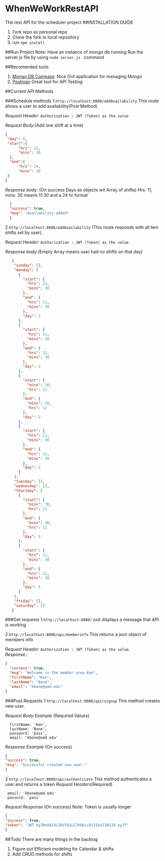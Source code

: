 # WhenWeWorkRestAPI
The rest API for the scheduler project
##INSTALLATION GUIDE
1. Fork repo as personal repo
2. Clone the fork to local repository
3. run ``` npm install ```

##Run Project
Note: Have an instance of mongo db running
Run the server.js file by using ```node server.js ``` command

##Recomended tools
 1.  [Mongo DB Compass](https://www.mongodb.com/download-center?jmp=nav#compass):  Nice GUI application for managing Mongo
 2.  [Postman](https://www.getpostman.com/) Great tool for API Testing

##Current API Methods

###Schedule methods
 1.`http://localhost:8080/addAvailability` This route allows a user to add availability(Post Method)
   
   *Request Header:* `Authorization : JWT (Token) as the value`
   
   *Request Body:*(Add one shift at a time) 
   ```json
   {
    "day": 5,
    "start":{
     	 "hrs": 11,
     	 "mins": 30
     },
     "end":{
     	 "hrs": 14,
     	 "mins": 30
    }
   }
   ```
   *Response body:* (On success Days as objects wit Array of shifts) Hrs: 11, mins: 30 means 11:30 and a 24 hr format
   ```json
     {
     "success": true,
     "msg": "Availability added"
     }
   ```
  
  2.`http://localhost:8080/addAvailability` (This route responds with all tem shifts set by user).
   
   *Request Header:* `Authorization : JWT (Token) as the value`
   
   *Response body:*(Empty Array means user had no shifts on that day) 
      
   ```json
      {
       "sunday": [],
       "monday": [
         {
           "start": {
             "hrs": 11,
             "mins": 30
           },
           "end": {
             "hrs": 11,
             "mins": 30
           },
           "day": 2
         },
         {
           "start": {
             "hrs": 11,
             "mins": 30
           },
           "end": {
             "hrs": 11,
             "mins": 30
           },
           "day": 2
         },
         {
           "start": {
             "mins": 30,
             "hrs": 11
           },
           "end": {
             "mins": 30,
             "hrs": 11
           },
           "day": 2
         },
         {
           "start": {
             "hrs": 11,
             "mins": 30
           },
           "end": {
             "hrs": 11,
             "mins": 30
           },
           "day": 2
         }
       ],
       "tuesday": [],
       "wednesday": [],
       "thursday": [
         {
           "start": {
             "mins": 30,
             "hrs": 11
           },
           "end": {
             "mins": 30,
             "hrs": 11
           },
           "day": 5
         },
         {
           "start": {
             "hrs": 11,
             "mins": 30
           },
           "end": {
             "hrs": 11,
             "mins": 30
           },
           "day": 5
         }
       ],
       "friday": [],
       "saturday": []
      }
   ```
    

###Get requests
 1.`http://localhost:8080/`  just displays a message that API is working


 2.`http://localhost:8080/api/memberinfo` This returns a json object of members info
   
   *Request Header:* `Authorization : JWT (Token) as the value`.  
   *Response:*:
   ```json
   {
     "success": true,
     "msg": "Welcome in the member area Ken",
     "firstName": "Ken",
     "lastName": "Bone",
     "email": "kbone@umd.edu"
   }
   ```
   
   
###Post Requests
  1 `http://localhost:8080/api/signup` This method creates new user.
  
  *Request Body Example* (Required Values)
  ```
    firstName: 'Ken',
    lastName: 'Bone',
    password: 'pass',
    email: 'kbone@umd.edu'
  ```
  *Response Example* (On success)
  ```json
  {
  "success": true,
  "msg": "Successful created new user."
  }
  ```
  
  2 `http://localhost:8080/api/authenticate` This method authenticates a user and returns a token 
  *Request Headers*(Required)
  ```
   email: 'kbone@umd.edu'
   passord: `pass`
  ```
  
  *Request Response* (On success) Note: Token is usually longer
  ```json
  {
  "success": true,
  "token": "JWT eyJ0eXAiOiJKV1QiLCJhbGciOiJIUzI1NiJ9.eyJf"
  }
  ```

##Todo
There are many things in the backlog 

1. Figure out Efficient modeling for Calendar & shifts.
2. Add CRUD methods for shifts

  
       
   
    



